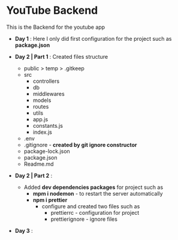 # YouTube Backend

This is the Backend for the youtube app 

* __Day 1__ : Here I only did first configuration for the project such as __package.json__

* __Day 2 | Part 1__ : Created files structure
    * public > temp > .gitkeep
    * src
        * controllers
        * db
        * middlewares
        * models
        * routes
        * utils
        * app.js
        * constants.js
        * index.js
    * .env
    * .gitignore - **created by git ignore constructor**
    * package-lock.json
    * package.json
    * Readme.md

* __Day 2 | Part 2__ : 
    * Added **dev dependencies packages** for project such as 
        * **mpm i nodemon** - to restart the server automatically
        * **npm i prettier**
            * configure and created two files such as 
                * prettierrc - configuration for project
                * prettierignore - ignore files

* **Day 3** : 

